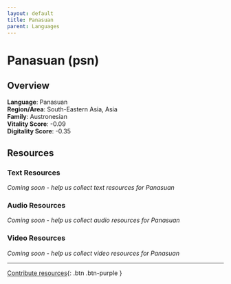 ```yaml
---
layout: default
title: Panasuan
parent: Languages
---
```


# Panasuan (psn)

## Overview

**Language**: Panasuan  
**Region/Area**: South-Eastern Asia, Asia  
**Family**: Austronesian  
**Vitality Score**: -0.09  
**Digitality Score**: -0.35  

## Resources

### Text Resources
*Coming soon - help us collect text resources for Panasuan*

### Audio Resources
*Coming soon - help us collect audio resources for Panasuan*

### Video Resources
*Coming soon - help us collect video resources for Panasuan*

---

[Contribute resources](https://fairtrain.github.io/){: .btn .btn-purple }
